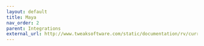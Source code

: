 ```yaml
---
layout: default
title: Maya
nav_order: 2
parent: Integrations
external_url: http://www.tweaksoftware.com/static/documentation/rv/current/html/maya_tools_help.html
---
```

